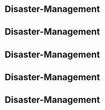 # Disaster-Management
# Disaster-Management
# Disaster-Management
# Disaster-Management
# Disaster-Management

